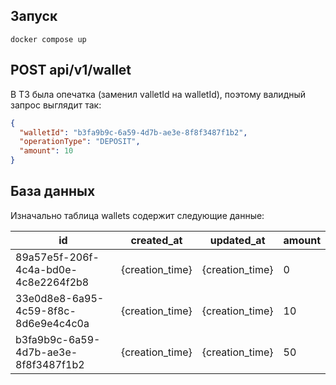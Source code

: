 ## Запуск
```
docker compose up
```

## POST api/v1/wallet
В ТЗ была опечатка (заменил valletId на walletId), поэтому валидный запрос выглядит так:
```json
{
  "walletId": "b3fa9b9c-6a59-4d7b-ae3e-8f8f3487f1b2",
  "operationType": "DEPOSIT",
  "amount": 10
}
```

## База данных
Изначально таблица wallets содержит следующие данные:

| id                                   | created_at      | updated_at      | amount |
|--------------------------------------|-----------------|-----------------|--------|
| 89a57e5f-206f-4c4a-bd0e-4c8e2264f2b8 | {creation_time} | {creation_time} | 0      |
| 33e0d8e8-6a95-4c59-8f8c-8d6e9e4c4c0a | {creation_time} | {creation_time} | 10     |
| b3fa9b9c-6a59-4d7b-ae3e-8f8f3487f1b2 | {creation_time} | {creation_time} | 50     |
